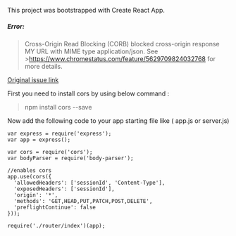 This project was bootstrapped with Create React App.







##### Error:
>Cross-Origin Read Blocking (CORB) blocked cross-origin response MY URL with MIME type application/json. See >https://www.chromestatus.com/feature/5629709824032768 for more details.

[Original issue link](https://stackoverflow.com/questions/50873764/cross-origin-read-blocking-corb)

First you need to install cors by using below command :

> npm install cors --save

Now add the following code to your app starting file like ( app.js or server.js)
```
var express = require('express');
var app = express();

var cors = require('cors');
var bodyParser = require('body-parser');

//enables cors
app.use(cors({
  'allowedHeaders': ['sessionId', 'Content-Type'],
  'exposedHeaders': ['sessionId'],
  'origin': '*',
  'methods': 'GET,HEAD,PUT,PATCH,POST,DELETE',
  'preflightContinue': false
}));

require('./router/index')(app);
```